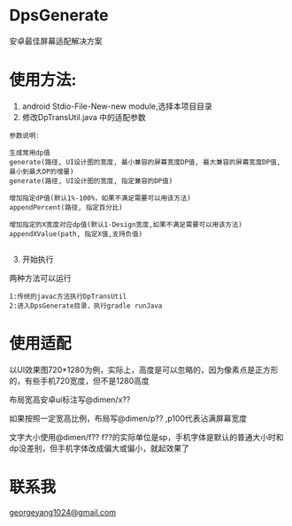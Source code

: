 # DpsGenerate
安卓最佳屏幕适配解决方案

# 使用方法:
1. android Stdio-File-New-new module,选择本项目目录
2. 修改DpTransUtil.java 中的适配参数

```
参数说明:

生成常用dp值
generate(路径, UI设计图的宽度, 最小兼容的屏幕宽度DP值, 最大兼容的屏幕宽度DP值, 最小到最大DP的增量)
generate(路径, UI设计图的宽度, 指定兼容的DP值)

增加指定dP值(默认1%-100%，如果不满足需要可以用该方法)
appendPercent(路径, 指定百分比)

增加指定的X宽度对应dp值(默认1-Design宽度,如果不满足需要可以用该方法)
appendXValue(path, 指定X值,支持负值)


```

3. 开始执行

两种方法可以运行

```
1:传统的javac方法执行DpTransUtil
2:进入DpsGenerate目录，执行gradle runJava
```

# 使用适配
以UI效果图720*1280为例，实际上，高度是可以忽略的，因为像素点是正方形的，有些手机720宽度，但不是1280高度

布局宽高安卓ui标注写@dimen/x??

如果按照一定宽高比例，布局写@dimen/p?? ,p100代表沾满屏幕宽度

文字大小使用@dimen/f?? f??的实际单位是sp，手机字体是默认的普通大小时和dp没差别，但手机字体改成偏大或偏小，就起效果了

# 联系我

georgeyang1024@gmail.com


